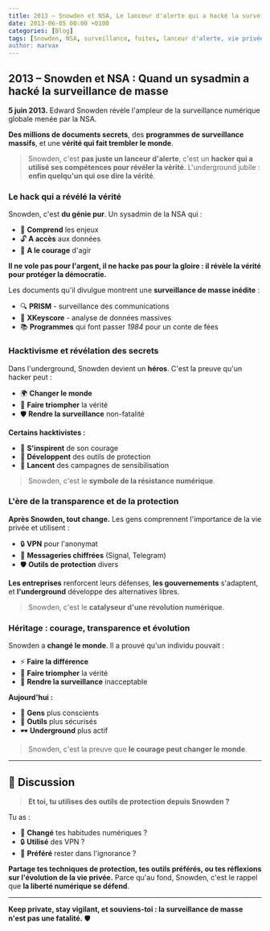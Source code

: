 ```yaml
---
title: 2013 – Snowden et NSA, Le lanceur d'alerte qui a hacké la surveillance
date: 2013-06-05 00:00 +0100
categories: [Blog]
tags: [Snowden, NSA, surveillance, fuites, lanceur d'alerte, vie privée, hacktivisme, underground]
author: marvax
---
```


## 2013 – Snowden et NSA : Quand un sysadmin a hacké la surveillance de masse

**5 juin 2013.** Edward Snowden révèle l'ampleur de la surveillance numérique globale menée par la NSA. 

**Des millions de documents secrets**, des **programmes de surveillance massifs**, et une **vérité qui fait trembler le monde**.

> Snowden, c'est **pas juste un lanceur d'alerte**, c'est un **hacker qui a utilisé ses compétences pour révéler la vérité**. L'underground jubile : **enfin quelqu'un qui ose dire la vérité**.

### Le hack qui a révélé la vérité

Snowden, c'est **du génie pur**. Un sysadmin de la NSA qui :
- 🧠 **Comprend** les enjeux
- 🔓 **A accès** aux données
- 💪 **A le courage** d'agir

**Il ne vole pas pour l'argent, il ne hacke pas pour la gloire : il révèle la vérité pour protéger la démocratie.**

Les documents qu'il divulgue montrent une **surveillance de masse inédite** :
- 🔍 **PRISM** - surveillance des communications
- 🎯 **XKeyscore** - analyse de données massives
- 📚 **Programmes** qui font passer *1984* pour un conte de fées

### Hacktivisme et révélation des secrets

Dans l'underground, Snowden devient un **héros**. C'est la preuve qu'un hacker peut :
- 🌍 **Changer le monde**
- 🎯 **Faire triompher** la vérité
- 🛡️ **Rendre la surveillance** non-fatalité

**Certains hacktivistes :**
- 💪 **S'inspirent** de son courage
- 🔧 **Développent** des outils de protection
- 📢 **Lancent** des campagnes de sensibilisation

> Snowden, c'est le **symbole de la résistance numérique**.

### L'ère de la transparence et de la protection

**Après Snowden, tout change.** Les gens comprennent l'importance de la vie privée et utilisent :
- 🔒 **VPN** pour l'anonymat
- 💬 **Messageries chiffrées** (Signal, Telegram)
- 🛡️ **Outils de protection** divers

**Les entreprises** renforcent leurs défenses, **les gouvernements** s'adaptent, et **l'underground** développe des alternatives libres.

> Snowden, c'est le **catalyseur d'une révolution numérique**.

### Héritage : courage, transparence et évolution

Snowden a **changé le monde**. Il a prouvé qu'un individu pouvait :
- ⚡ **Faire la différence**
- 🎯 **Faire triompher** la vérité
- 🚫 **Rendre la surveillance** inacceptable

**Aujourd'hui :**
- 👥 **Gens** plus conscients
- 🔧 **Outils** plus sécurisés
- 🕶️ **Underground** plus actif

> Snowden, c'est la preuve que **le courage peut changer le monde**.

---

## 💬 Discussion

> **Et toi, tu utilises des outils de protection depuis Snowden ?**

Tu as :
- 🔄 **Changé** tes habitudes numériques ?
- 🔒 **Utilisé** des VPN ?
- 🤷 **Préféré** rester dans l'ignorance ?

**Partage tes techniques de protection, tes outils préférés, ou tes réflexions sur l'évolution de la vie privée.** Parce qu'au fond, Snowden, c'est le rappel que **la liberté numérique se défend**.

---

**Keep private, stay vigilant, et souviens-toi : la surveillance de masse n'est pas une fatalité.** 🛡️